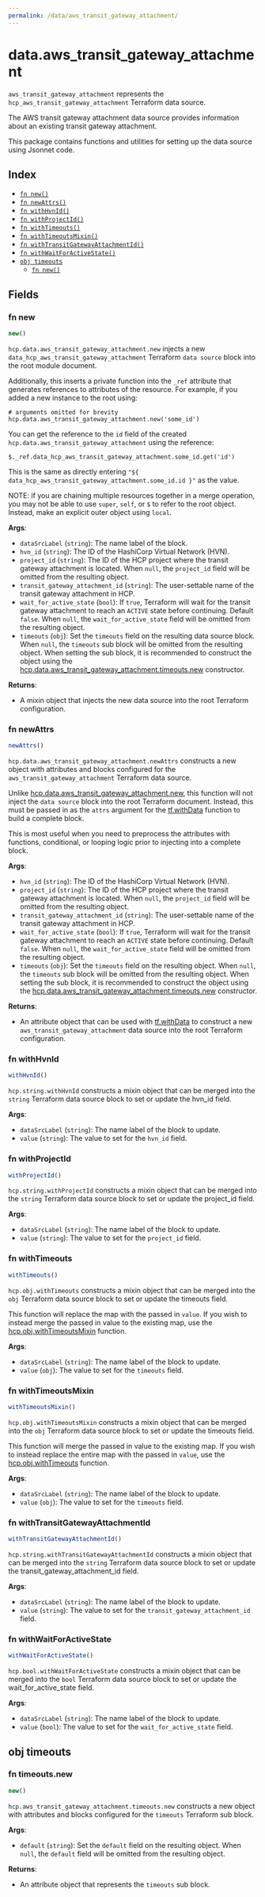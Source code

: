 ```yaml
---
permalink: /data/aws_transit_gateway_attachment/
---
```


# data.aws_transit_gateway_attachment

`aws_transit_gateway_attachment` represents the `hcp_aws_transit_gateway_attachment` Terraform data source.

The AWS transit gateway attachment data source provides information about an existing transit gateway attachment.

This package contains functions and utilities for setting up the data source using Jsonnet code.


## Index

* [`fn new()`](#fn-new)
* [`fn newAttrs()`](#fn-newattrs)
* [`fn withHvnId()`](#fn-withhvnid)
* [`fn withProjectId()`](#fn-withprojectid)
* [`fn withTimeouts()`](#fn-withtimeouts)
* [`fn withTimeoutsMixin()`](#fn-withtimeoutsmixin)
* [`fn withTransitGatewayAttachmentId()`](#fn-withtransitgatewayattachmentid)
* [`fn withWaitForActiveState()`](#fn-withwaitforactivestate)
* [`obj timeouts`](#obj-timeouts)
  * [`fn new()`](#fn-timeoutsnew)

## Fields

### fn new

```ts
new()
```


`hcp.data.aws_transit_gateway_attachment.new` injects a new `data_hcp_aws_transit_gateway_attachment` Terraform `data source`
block into the root module document.

Additionally, this inserts a private function into the `_ref` attribute that generates references to attributes of the
resource. For example, if you added a new instance to the root using:

    # arguments omitted for brevity
    hcp.data.aws_transit_gateway_attachment.new('some_id')

You can get the reference to the `id` field of the created `hcp.data.aws_transit_gateway_attachment` using the reference:

    $._ref.data_hcp_aws_transit_gateway_attachment.some_id.get('id')

This is the same as directly entering `"${ data_hcp_aws_transit_gateway_attachment.some_id.id }"` as the value.

NOTE: if you are chaining multiple resources together in a merge operation, you may not be able to use `super`, `self`,
or `$` to refer to the root object. Instead, make an explicit outer object using `local`.

**Args**:
  - `dataSrcLabel` (`string`): The name label of the block.
  - `hvn_id` (`string`): The ID of the HashiCorp Virtual Network (HVN).
  - `project_id` (`string`): The ID of the HCP project where the transit gateway attachment is located. When `null`, the `project_id` field will be omitted from the resulting object.
  - `transit_gateway_attachment_id` (`string`): The user-settable name of the transit gateway attachment in HCP.
  - `wait_for_active_state` (`bool`): If `true`, Terraform will wait for the transit gateway attachment to reach an `ACTIVE` state before continuing. Default `false`. When `null`, the `wait_for_active_state` field will be omitted from the resulting object.
  - `timeouts` (`obj`): Set the `timeouts` field on the resulting data source block. When `null`, the `timeouts` sub block will be omitted from the resulting object. When setting the sub block, it is recommended to construct the object using the [hcp.data.aws_transit_gateway_attachment.timeouts.new](#fn-timeoutsnew) constructor.

**Returns**:
- A mixin object that injects the new data source into the root Terraform configuration.


### fn newAttrs

```ts
newAttrs()
```


`hcp.data.aws_transit_gateway_attachment.newAttrs` constructs a new object with attributes and blocks configured for the `aws_transit_gateway_attachment`
Terraform data source.

Unlike [hcp.data.aws_transit_gateway_attachment.new](#fn-new), this function will not inject the `data source`
block into the root Terraform document. Instead, this must be passed in as the `attrs` argument for the
[tf.withData](https://github.com/tf-libsonnet/core/tree/main/docs#fn-withdata) function to build a complete block.

This is most useful when you need to preprocess the attributes with functions, conditional, or looping logic prior to
injecting into a complete block.

**Args**:
  - `hvn_id` (`string`): The ID of the HashiCorp Virtual Network (HVN).
  - `project_id` (`string`): The ID of the HCP project where the transit gateway attachment is located. When `null`, the `project_id` field will be omitted from the resulting object.
  - `transit_gateway_attachment_id` (`string`): The user-settable name of the transit gateway attachment in HCP.
  - `wait_for_active_state` (`bool`): If `true`, Terraform will wait for the transit gateway attachment to reach an `ACTIVE` state before continuing. Default `false`. When `null`, the `wait_for_active_state` field will be omitted from the resulting object.
  - `timeouts` (`obj`): Set the `timeouts` field on the resulting object. When `null`, the `timeouts` sub block will be omitted from the resulting object. When setting the sub block, it is recommended to construct the object using the [hcp.data.aws_transit_gateway_attachment.timeouts.new](#fn-timeoutsnew) constructor.

**Returns**:
  - An attribute object that can be used with [tf.withData](https://github.com/tf-libsonnet/core/tree/main/docs#fn-withdata) to construct a new `aws_transit_gateway_attachment` data source into the root Terraform configuration.


### fn withHvnId

```ts
withHvnId()
```

`hcp.string.withHvnId` constructs a mixin object that can be merged into the `string`
Terraform data source block to set or update the hvn_id field.



**Args**:
  - `dataSrcLabel` (`string`): The name label of the block to update.
  - `value` (`string`): The value to set for the `hvn_id` field.


### fn withProjectId

```ts
withProjectId()
```

`hcp.string.withProjectId` constructs a mixin object that can be merged into the `string`
Terraform data source block to set or update the project_id field.



**Args**:
  - `dataSrcLabel` (`string`): The name label of the block to update.
  - `value` (`string`): The value to set for the `project_id` field.


### fn withTimeouts

```ts
withTimeouts()
```

`hcp.obj.withTimeouts` constructs a mixin object that can be merged into the `obj`
Terraform data source block to set or update the timeouts field.

This function will replace the map with the passed in `value`. If you wish to instead merge the
passed in value to the existing map, use the [hcp.obj.withTimeoutsMixin](TODO) function.

**Args**:
  - `dataSrcLabel` (`string`): The name label of the block to update.
  - `value` (`obj`): The value to set for the `timeouts` field.


### fn withTimeoutsMixin

```ts
withTimeoutsMixin()
```

`hcp.obj.withTimeoutsMixin` constructs a mixin object that can be merged into the `obj`
Terraform data source block to set or update the timeouts field.

This function will merge the passed in value to the existing map. If you wish
to instead replace the entire map with the passed in `value`, use the [hcp.obj.withTimeouts](TODO)
function.


**Args**:
  - `dataSrcLabel` (`string`): The name label of the block to update.
  - `value` (`obj`): The value to set for the `timeouts` field.


### fn withTransitGatewayAttachmentId

```ts
withTransitGatewayAttachmentId()
```

`hcp.string.withTransitGatewayAttachmentId` constructs a mixin object that can be merged into the `string`
Terraform data source block to set or update the transit_gateway_attachment_id field.



**Args**:
  - `dataSrcLabel` (`string`): The name label of the block to update.
  - `value` (`string`): The value to set for the `transit_gateway_attachment_id` field.


### fn withWaitForActiveState

```ts
withWaitForActiveState()
```

`hcp.bool.withWaitForActiveState` constructs a mixin object that can be merged into the `bool`
Terraform data source block to set or update the wait_for_active_state field.



**Args**:
  - `dataSrcLabel` (`string`): The name label of the block to update.
  - `value` (`bool`): The value to set for the `wait_for_active_state` field.


## obj timeouts



### fn timeouts.new

```ts
new()
```


`hcp.aws_transit_gateway_attachment.timeouts.new` constructs a new object with attributes and blocks configured for the `timeouts`
Terraform sub block.



**Args**:
  - `default` (`string`): Set the `default` field on the resulting object. When `null`, the `default` field will be omitted from the resulting object.

**Returns**:
  - An attribute object that represents the `timeouts` sub block.
